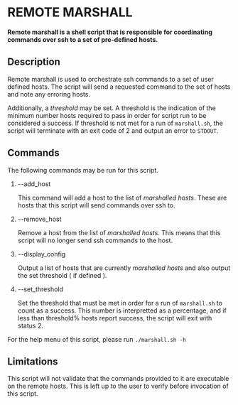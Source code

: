 # REMOTE MARSHALL

__Remote marshall is a shell script that is responsible for coordinating commands over ssh to a set of pre-defined hosts.__

## Description

Remote marshall is used to orchestrate ssh commands to a set of user defined hosts. The script will send a requested command to the set of hosts and note any erroring hosts.

Additionally, a _threshold_ may be set. A threshold is the indication of the minimum number hosts required to pass in order for script run to be considered a success. If threshold is not met for a run of `marshall.sh`, the script will terminate with an exit code of 2 and output an error to `STDOUT`.

## Commands

The following commands may be run for this script.

1. --add_host

   This command will add a host to the list of _marshalled hosts_. These are hosts that this script will send commands over ssh to.

2. --remove_host

   Remove a host from the list of _marshalled hosts_. This means that this script will no longer send ssh commands to the host.

3. --display_config

   Output a list of hosts that are currently _marshalled hosts_ and also output the set threshold ( if defined ).

4. --set_threshold

   Set the threshold that must be met in order for a run of `marshall.sh` to count as a success. This number is interpretted as a percentage, and if less than threshold% hosts report success, the script will exit with status 2.

For the help menu of this script, please run `./marshall.sh -h`

## Limitations

This script will not validate that the commands provided to it are executable on the remote hosts. This is left up to the user to verify before invocation of this script.